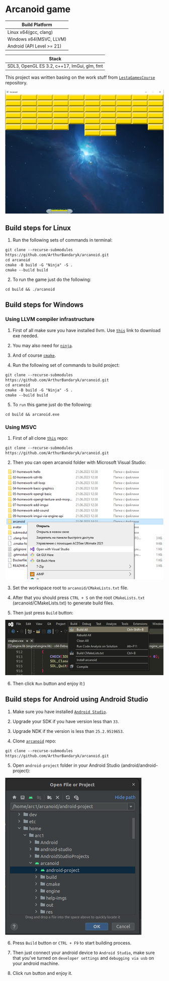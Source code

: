 # Arcanoid game

Build Platform            |
--------------------------|
Linux x64(gcc, clang)     |
Windows x64(MSVC, LLVM)   |
Android (API Level >= 21) |

 Stack                                      |
--------------------------------------------|
SDL3, OpenGL ES 3.2, c++17, ImGui, glm, fmt |


This project was written basing on the work stuff from [`LestaGamesCourse`](https://github.com/ArthurBandaryk/LestaGamesCourse) repository.

![Arcanoid](help-imgs/game.png)

## Build steps for Linux

1. Run the following sets of commands in terminal:

```
git clone --recurse-submodules https://github.com/ArthurBandaryk/arcanoid.git
cd arcanoid
cmake -B build -G "Ninja" -S .
cmake --build build

```

2. To run the game just do the following:

```
cd build && ./arcanoid

```

## Build steps for Windows

### Using LLVM compiler infrastructure

1. First of all make sure you have installed llvm. Use [`this`](https://github.com/llvm/llvm-project/releases/tag/llvmorg-15.0.7) link to download exe needed.

2. You may also need for [`ninja`](https://github.com/ninja-build/ninja/releases).
3.  And of course [`cmake`](https://cmake.org/download/#latest).

4. Run the following set of commands to build project:

```
git clone --recurse-submodules https://github.com/ArthurBandaryk/arcanoid.git
cd arcanoid
cmake -B build -G "Ninja" -S .
cmake --build build

```

5. To `run` this game just do the following:

```
cd build && arcanoid.exe

```

### Using MSVC

1. First of all clone [`this`](https://github.com/ArthurBandaryk/arcanoid.git) repo:

```
git clone --recurse-submodules https://github.com/ArthurBandaryk/arcanoid.git

```

2. Then you can open arcanoid folder with Microsoft Visual Studio:

![Open with MSVC](help-imgs/open.png)

3. Set the workspace root to `arcanoid/CMakeLists.txt` file. 

4. After that you should press `CTRL + S` on the root `CMakeLists.txt` (arcanoid/CMakeLists.txt) to generate build files.

5. Then just press `Build` button:

![Build with MSVC](help-imgs/build.png)

6. Then click `Run` button and enjoy it:)

## Build steps for Android using Android Studio

1. Make sure you have installed [`Android Studio`](https://developer.android.com/studio).

2. Upgrade your SDK if you have version less than `33`.

3. Upgrade NDK if the version is less than `25.2.9519653`.

4. Clone [`arcanoid`](https://github.com/ArthurBandaryk/arcanoid.git) repo:

```
git clone --recurse-submodules https://github.com/ArthurBandaryk/arcanoid.git

```

5. Open `android-project` folder in your Android Studio (android/android-project):

![Open android-project](help-imgs/open-android.png)

6. Press `Build` button or `CTRL + F9` to start building process.

7. Then just connect your android device to `Android Studio`, make sure that you've turned on `developer settings` and `debugging via usb` on your android machine.

8. Click run button and enjoy it.
